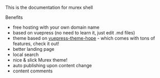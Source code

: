 This is the documentation for murex shell

Benefits

- free hosting with your own domain name
- based on vuepress (no need to learn it, just edit .md files)
- theme based on [vuepress-theme-hope](https://theme-hope.vuejs.press/) - which comes with tons of features, check it out!
- better landing page
- local search
- nice & slick Murex theme!
- auto publishing upon content change
- content comments

  
